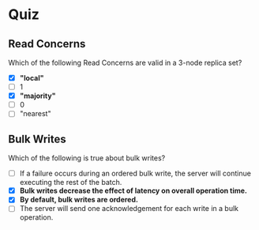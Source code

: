 # Quiz

## Read Concerns

Which of the following Read Concerns are valid in a 3-node replica set?



- [x] **"local"**
- [ ] 1
- [x] **"majority"**
- [ ] 0
- [ ] "nearest"

## Bulk Writes

Which of the following is true about bulk writes?



- [ ] If a failure occurs during an ordered bulk write, the server will continue executing the rest of the batch.
- [x] **Bulk writes decrease the effect of latency on overall operation time.**
- [x] **By default, bulk writes are ordered.**
- [ ] The server will send one acknowledgement for each write in a bulk operation.
